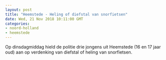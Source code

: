 ```yaml
---
layout: post
title: "Heemstede - Heling of diefstal van snorfietsen"
date: Wed, 21 Nov 2018 10:11:00 GMT
categories: 
- noord-holland 
- heemstede 
---
```


Op dinsdagmiddag hield de politie drie jongens uit Heemstede (16 en 17 jaar oud) aan op verdenking van diefstal of heling van snorfietsen.
